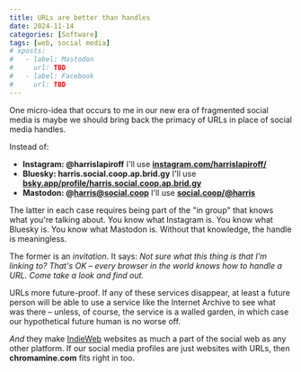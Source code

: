```yaml
---
title: URLs are better than handles
date: 2024-11-14
categories: [Software]
tags: [web, social media]
# xposts:
#   - label: Mastodon
#     url: TBD
#   - label: Facebook
#     url: TBD
---
```


One micro-idea that occurs to me in our new era of fragmented social media is maybe we should bring back the primacy of URLs in place of social media handles.

Instead of:

* **Instagram: @harrislapiroff** I'll use **[instagram.com/harrislapiroff/][]**
* **Bluesky: harris.social.coop.ap.brid.gy** I'll use **[bsky.app/profile/harris.social.coop.ap.brid.gy][]**
* **Mastodon: @harris@social.coop** I'll use **[social.coop/@harris][]**

[instagram.com/harrislapiroff/]: https://instagram.com/harrislapiroff/
[bsky.app/profile/harris.social.coop.ap.brid.gy]: https://bsky.app/profile/harris.social.coop.ap.brid.gy
[social.coop/@harris]: https://social.coop/@harris

The latter in each case requires being part of the "in group" that knows what you're talking about. You know what Instagram is. You know what Bluesky is. You know what Mastodon is. Without that knowledge, the handle is meaningless.

The former is an *invitation*. It says: *Not sure what this thing is that I'm linking to? That's OK – every browser in the world knows how to handle a URL. Come take a look and find out.*

URLs more future-proof. If any of these services disappear, at least a future person will be able to use a service like the Internet Archive to see what was there – unless, of course, the service is a walled garden, in which case our hypothetical future human is no worse off.

*And* they make [IndieWeb](https://indieweb.org/) websites as much a part of the social web as any other platform. If our social media profiles are just websites with URLs, then **chromamine.com** fits right in too.
